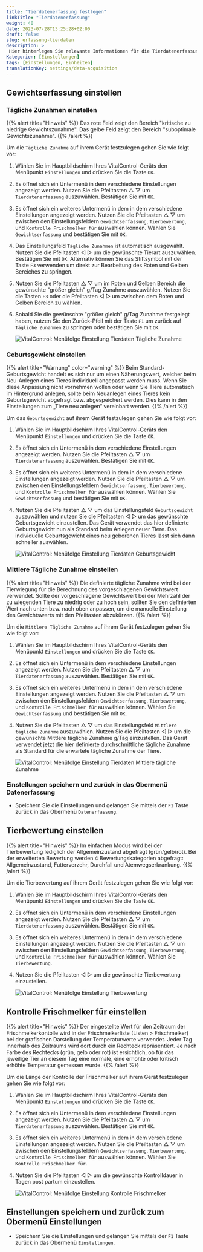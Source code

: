 ```yaml
---
title: "Tierdatenerfassung festlegen"
linkTitle: "Tierdatenerfassung"
weight: 40
date: 2023-07-28T13:25:28+02:00
draft: false
slug: erfassung-tierdaten
description: >
 Hier hinterlegen Sie relevante Informationen für die Tierdatenerfassung.
Kategorien: [Einstellungen]
Tags: [Einstellungen, Einheiten]
translationKey: settings/data-acquisition
---
```

## Gewichtserfassung einstellen
### Tägliche Zunahmen einstellen
{{% alert title="Hinweis" %}}
Das rote Feld zeigt den Bereich "kritische zu niedrige Gewichtszunahme". Das gelbe Feld zeigt den Bereich "suboptimale Gewichtszunahme".
{{% /alert %}}

Um die `Tägliche Zunahme` auf ihrem Gerät festzulegen gehen Sie wie folgt vor:

1. Wählen Sie im Hauptbildschirm Ihres VitalControl-Geräts den Menüpunkt `Einstellungen` und drücken Sie die Taste `OK`.

2. Es öffnet sich ein Untermenü in dem verschiedene Einstellungen angezeigt werden. Nutzen Sie die Pfeiltasten △ ▽  um `Tierdatenerfassung` auszuwählen. Bestätigen Sie mit `OK`.

3. Es öffnet sich ein weiteres Untermenü in dem in dem verschiedene Einstellungen angezeigt werden. Nutzen Sie die Pfeiltasten △ ▽ um zwischen den Einstellungsfeldern `Gewichtserfassung`, `Tierbewertung`, und `Kontrolle Frischmelker für` auswählen können. Wählen Sie `Gewichtserfassung` und bestätigen Sie mit `OK`.

4. Das Einstellungsfeld `Tägliche Zunahmen` ist automatisch ausgewählt. Nutzen Sie die Pfeiltasten ◁ ▷ um die gewünschte Tierart auszuwählen. Bestätigen Sie mit `OK`. Alternativ können Sie das Stiftsymbol mit der Taste `F3` verwenden um direkt zur Bearbeitung des Roten und Gelben Bereiches zu springen.

5. Nutzen Sie die Pfeiltasten △ ▽ um im Roten und Gelben Bereich die gewünschte "größer gleich" g/Tag Zunahme auszuwählen. Nutzen Sie die Tasten `F3` oder die Pfeiltasten ◁ ▷ um zwischen dem Roten und Gelben Bereich zu wählen. 

6. Sobald Sie die gewünschte "größer gleich" g/Tag Zunahme festgelegt haben, nutzen Sie den Zurück-Pfeil mit der Taste `F1` um zurück auf `Tägliche Zunahmen` zu springen oder bestätigen Sie mit `OK`.

    ![VitalControl: Menüfolge Einstellung Tierdaten Tägliche Zunahme](../bilder/täglichezunahme2.png "Tägliche Zunahme einstellen")


### Geburtsgewicht einstellen
{{% alert title="Warnung" color="warning" %}}
Beim Standard-Geburtsgewicht handelt es sich nur um einen Näherungswert, 
welcher beim Neu-Anlegen eines Tieres individuell angepasst werden muss. 
Wenn Sie diese Anpassung nicht vornehmen wollen oder wenn Sie Tiere automatisch im Hintergrund anlegen, sollte beim Neuanlegen eines Tieres kein 
Geburtsgewicht abgefragt bzw. abgespeichert werden. Dies kann in den Einstellungen zum „Tiere neu anlegen“ vereinbart werden.
{{% /alert %}}

Um das `Geburtsgewicht` auf ihrem Gerät festzulegen gehen Sie wie folgt vor:

1. Wählen Sie im Hauptbildschirm Ihres VitalControl-Geräts den Menüpunkt `Einstellungen` und drücken Sie die Taste `OK`.

2. Es öffnet sich ein Untermenü in dem verschiedene Einstellungen angezeigt werden. Nutzen Sie die Pfeiltasten △ ▽  um `Tierdatenerfassung` auszuwählen. Bestätigen Sie mit `OK`.

3. Es öffnet sich ein weiteres Untermenü in dem in dem verschiedene Einstellungen angezeigt werden. Nutzen Sie die Pfeiltasten △ ▽ um zwischen den Einstellungsfeldern `Gewichtserfassung`, `Tierbewertung`, und `Kontrolle Frischmelker für` auswählen können. Wählen Sie `Gewichtserfassung` und bestätigen Sie mit `OK`.

4. Nutzen Sie die Pfeiltasten △ ▽ um das Einstellungsfeld `Geburtsgewicht` auszuwählen und nutzen Sie die Pfeiltasten ◁ ▷ um das gewünschte Geburtsgewicht einzustellen. Das Gerät verwendet das hier definierte Geburtsgewicht nun als Standard beim Anlegen neuer Tiere. Das individuelle Geburtsgewicht eines neu geborenen Tieres lässt sich dann schneller auswählen. 

    ![VitalControl: Menüfolge Einstellung Tierdaten Geburtsgewicht](../bilder/geburtsgewicht.png "Geburtsgewicht einstellen")

### Mittlere Tägliche Zunahme einstellen

{{% alert title="Hinweis" %}}
Die definierte tägliche Zunahme wird bei der Tierwiegung für die Berechnung des vorgeschlagenen Gewichtswert verwendet. Sollte der vorgeschlagene Gewichtswert bei der Mehrzahl der zu wiegenden Tiere zu niedrig oder zu hoch sein, sollten Sie den definierten Wert nach unten bzw. nach oben anpassen, um die manuelle Einstellung des Gewichtswerts mit den Pfeiltasten abzukürzen.
{{% /alert %}}

Um die `Mittlere Tägliche Zunahme` auf ihrem Gerät festzulegen gehen Sie wie folgt vor:

1. Wählen Sie im Hauptbildschirm Ihres VitalControl-Geräts den Menüpunkt `Einstellungen` und drücken Sie die Taste `OK`.

2. Es öffnet sich ein Untermenü in dem verschiedene Einstellungen angezeigt werden. Nutzen Sie die Pfeiltasten △ ▽  um `Tierdatenerfassung` auszuwählen. Bestätigen Sie mit `OK`.

3. Es öffnet sich ein weiteres Untermenü in dem in dem verschiedene Einstellungen angezeigt werden. Nutzen Sie die Pfeiltasten △ ▽ um zwischen den Einstellungsfeldern `Gewichtserfassung`, `Tierbewertung`, und `Kontrolle Frischmelker für` auswählen können. Wählen Sie `Gewichtserfassung` und bestätigen Sie mit `OK`.

4. Nutzen Sie die Pfeiltasten △ ▽ um das Einstellungsfeld `Mittlere tägliche Zunahme` auszuwählen. Nutzen Sie die Pfeiltasten ◁ ▷ um die gewünschte Mittlere tägliche Zunahme g/Tag einzustellen. Das Gerät verwendet jetzt die hier definierte durchschnittliche tägliche Zunahme als Standard für die erwartete tägliche Zunahme der Tiere.

    ![VitalControl: Menüfolge Einstellung Tierdaten Mittlere tägliche Zunahme](../bilder/mittleretäglichezunahme.png "Mittlere Tägliche Zunahme einstellen")

### Einstellungen speichern und zurück in das Obermenü Datenerfassung

- Speichern Sie die Einstellungen und gelangen Sie mittels der `F1` Taste zurück in das Obermenü `Datenerfassung`.

## Tierbewertung einstellen

{{% alert title="Hinweis" %}}
Im einfachen Modus wird bei der Tierbewertung lediglich der Allgemeinzustand abgefragt (grün/gelb/rot). Bei der erweiterten Bewertung werden 4 Bewertungskategorien abgefragt: Allgemeinzustand, Futterverzehr, Durchfall und Atemwegserkrankung.
{{% /alert %}}

Um die Tierbewertung auf ihrem Gerät festzulegen gehen Sie wie folgt vor:

1. Wählen Sie im Hauptbildschirm Ihres VitalControl-Geräts den Menüpunkt `Einstellungen` und drücken Sie die Taste `OK`.

2. Es öffnet sich ein Untermenü in dem verschiedene Einstellungen angezeigt werden. Nutzen Sie die Pfeiltasten  △ ▽  um `Tierdatenerfassung` auszuwählen. Bestätigen Sie mit `OK`.

3. Es öffnet sich ein weiteres Untermenü in dem in dem verschiedene Einstellungen angezeigt werden. Nutzen Sie die Pfeiltasten △ ▽ um zwischen den Einstellungsfeldern `Gewichtserfassung`, `Tierbewertung`, und `Kontrolle Frischmelker für` auswählen können. Wählen Sie `Tierbewertung`.

4. Nutzen Sie die Pfeiltasten ◁ ▷ um die gewünschte Tierbewertung einzustellen. 

    ![VitalControl: Menüfolge Einstellung Tierbewertung](../bilder/tierbewertung.png "Tierbewertung einstellen")



## Kontrolle Frischmelker für einstellen

{{% alert title="Hinweis" %}}
Der eingestellte Wert für den Zeitraum der Frischmelkerkontolle wird in der Frischmelkerliste (Listen > Frischmelker) bei der grafischen Darstellung der Temperaturwerte verwendet. Jeder Tag innerhalb des Zeitraums wird dort durch ein Rechteck repräsentiert. Je nach Farbe des Rechtecks (grün, gelb oder rot) ist ersichtlich, ob für das jeweilige Tier an diesem Tag eine normale, eine erhöhte oder kritisch erhöhte Temperatur gemessen wurde.
{{% /alert %}}

Um die Länge der Kontrolle der Frischmelker auf ihrem Gerät festzulegen gehen Sie wie folgt vor:

1. Wählen Sie im Hauptbildschirm Ihres VitalControl-Geräts den Menüpunkt `Einstellungen` und drücken Sie die Taste `OK`.

2. Es öffnet sich ein Untermenü in dem verschiedene Einstellungen angezeigt werden. Nutzen Sie die Pfeiltasten  △ ▽  um `Tierdatenerfassung` auszuwählen. Bestätigen Sie mit `OK`.

3. Es öffnet sich ein weiteres Untermenü in dem in dem verschiedene Einstellungen angezeigt werden. Nutzen Sie die Pfeiltasten △ ▽ um zwischen den Einstellungsfeldern `Gewichtserfassung`, `Tierbewertung`, und `Kontrolle Frischmelker für` auswählen können. Wählen Sie `Kontrolle Frischmelker für`.

4. Nutzen Sie die Pfeiltasten ◁ ▷ um die gewünschte Kontrolldauer in Tagen post partum einzustellen. 


    ![VitalControl: Menüfolge Einstellung Kontrolle Frischmelker](../bilder/kontrollefrischmelker.png "Kontrollefrischmelker einstellen")



## Einstellungen speichern und zurück zum Obermenü Einstellungen

- Speichern Sie die Einstellungen und gelangen Sie mittels der `F1` Taste zurück in das Obermenü `Einstellungen`.
